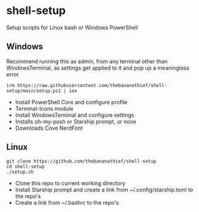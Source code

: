 # shell-setup
Setup scripts for Linux bash or Windows PowerShell

## Windows
Recommend running this as admin, from any terminal other than WindowsTerminal, as settings get applied to it and pop up a meaningless error.
```
irm https://raw.githubusercontent.com/thebananathief/shell-setup/main/setup.ps1 | iex
```
- Install PowerShell Core and configure profile
- Terminal-Icons module
- Install WindowsTerminal and configure settings
- Installs oh-my-posh or Starship prompt, or none
- Downloads Cove NerdFont

## Linux
```
git clone https://github.com/thebananathief/shell-setup
cd shell-setup
./setup.sh
```
- Clone this repo to current working directory
- Install Starship prompt and create a link from ~/.config/starship.toml to the repo's
- Create a link from ~/.bashrc to the repo's